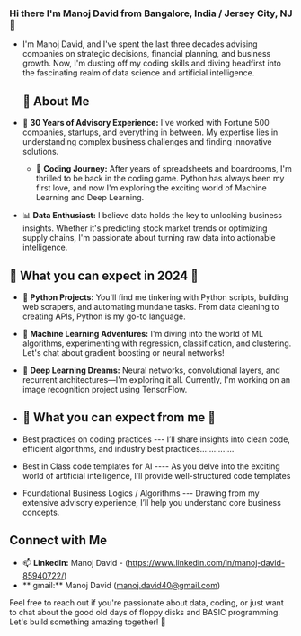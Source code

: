 ### Hi there I'm Manoj David from Bangalore, India / Jersey City, NJ 👋
- I'm Manoj David, and I've spent the last three decades advising companies on strategic decisions, financial planning, and business growth. Now, I'm dusting off my coding skills and diving headfirst into the fascinating realm of data science and artificial intelligence.
  ## :book: About Me

- 🌟 **30 Years of Advisory Experience:** I've worked with Fortune 500 companies, startups, and everything in between. My expertise lies in understanding complex business challenges and finding innovative solutions.
  - 🚀 **Coding Journey:** After years of spreadsheets and boardrooms, I'm thrilled to be back in the coding game. Python has always been my first love, and now I'm exploring the exciting world of Machine Learning and Deep Learning.

- 📊 **Data Enthusiast:** I believe data holds the key to unlocking business insights. Whether it's predicting stock market trends or optimizing supply chains, I'm passionate about turning raw data into actionable intelligence.

## :book: What you can expect in 2024 🎯

- 🐍 **Python Projects:** You'll find me tinkering with Python scripts, building web scrapers, and automating mundane tasks. From data cleaning to creating APIs, Python is my go-to language.

- 🤖 **Machine Learning Adventures:** I'm diving into the world of ML algorithms, experimenting with regression, classification, and clustering. Let's chat about gradient boosting or neural networks!

- 🌌 **Deep Learning Dreams:** Neural networks, convolutional layers, and recurrent architectures—I'm exploring it all. Currently, I'm working on an image recognition project using TensorFlow.
- ## :book: What you can expect from me 🎯
- Best practices on coding practices --- I’ll share insights into clean code, efficient algorithms, and industry best practices............... 
- Best in Class code templates for AI ----  As you delve into the exciting world of artificial intelligence, I’ll provide well-structured code templates
-  Foundational Business Logics / Algorithms --- Drawing from my extensive advisory experience, I’ll help you understand core business concepts.

## Connect with Me

- 📫 **LinkedIn:** Manoj David - (https://www.linkedin.com/in/manoj-david-85940722/)
- ** gmail:** Manoj David (manoj.david40@gmail.com)  

Feel free to reach out if you're passionate about data, coding, or just want to chat about the good old days of floppy disks and BASIC programming. Let's build something amazing together! 🚀
<!--
**manojdavid40/manojdavid40** is a ✨ _special_ ✨ repository because its `README.md` (this file) appears on your GitHub profile.



